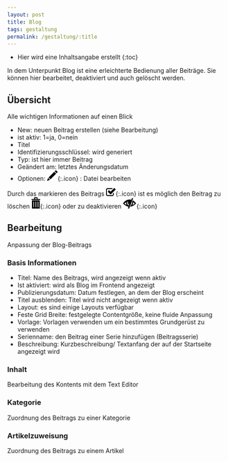 ```yaml
---
layout: post
title: Blog
tags: gestaltung
permalink: /gestaltung/:title
---
```



+ Hier wird eine Inhaltsangabe erstellt
{:toc}




In dem Unterpunkt Blog ist eine erleichterte Bedienung aller Beiträge. Sie können hier bearbeitet, deaktiviert und auch gelöscht werden.


## Übersicht


Alle wichtigen Informationen auf einen Blick


* New: neuen Beitrag erstellen (siehe Bearbeitung)
* ist aktiv: 1=ja, 0=nein
* Titel
* Identifizierungsschlüssel: wird generiert
* Typ: ist hier immer Beitrag
* Geändert am: letztes Änderungsdatum
* Optionen: ![Stiftsymbol][1]{:.icon} : Datei bearbeiten


Durch das markieren des Beitrags ![Kästchen][2]{:.icon} ist es möglich den Beitrag zu löschen ![Müllsymbol][3]{:.icon} oder zu deaktivieren ![Auge][4]{:.icon}


## Bearbeitung


Anpassung der Blog-Beitrags


### Basis Informationen


* Titel: Name des Beitrags, wird angezeigt wenn aktiv
* Ist aktiviert: wird als Blog im Frontend angezeigt
* Publizierungsdatum: Datum festlegen, an dem der Blog erscheint
* Titel ausblenden: Titel wird nicht angezeigt wenn aktiv
* Layout: es sind einige Layouts verfügbar
* Feste Grid Breite: festgelegte Contentgröße, keine fluide Anpassung
* Vorlage: Vorlagen verwenden um ein bestimmtes Grundgerüst zu verwenden
* Serienname: den Beitrag einer Serie hinzufügen (Beitragsserie)
* Beschreibung: Kurzbeschreibung/ Textanfang der auf der Startseite angezeigt wird


### Inhalt


Bearbeitung des Kontents mit dem Text Editor


 ### Kategorie


Zuordnung des Beitrags zu einer Kategorie


### Artikelzuweisung


Zuordnung des Beitrags zu einem Artikel






[1]: /img/glyphicons/glyphicons-31-pencil.png
[2]: /img/glyphicons/glyphicons-153-check.png
[3]: /img/glyphicons/glyphicons-17-bin.png
[4]: /img/glyphicons/glyphicons-53-eye-close.png
